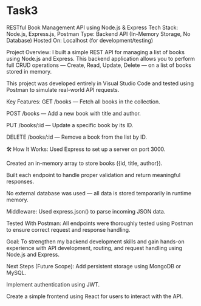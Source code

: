 # Task3 
RESTful Book Management API using Node.js & Express
 Tech Stack: Node.js, Express.js, Postman
Type: Backend API (In-Memory Storage, No Database)
Hosted On: Localhost (for development/testing)

Project Overview:
I built a simple REST API for managing a list of books using Node.js and Express. This backend application allows you to perform full CRUD operations — Create, Read, Update, Delete — on a list of books stored in memory.

This project was developed entirely in Visual Studio Code and tested using Postman to simulate real-world API requests.

 Key Features:
 GET /books — Fetch all books in the collection.

 POST /books — Add a new book with title and author.

 PUT /books/:id — Update a specific book by its ID.

 DELETE /books/:id — Remove a book from the list by ID.

🛠 How It Works:
Used Express to set up a server on port 3000.

Created an in-memory array to store books ({id, title, author}).

Built each endpoint to handle proper validation and return meaningful responses.

No external database was used — all data is stored temporarily in runtime memory.

Middleware: Used express.json() to parse incoming JSON data.

 Tested With Postman:
All endpoints were thoroughly tested using Postman to ensure correct request and response handling.

 Goal:
To strengthen my backend development skills and gain hands-on experience with API development, routing, and request handling using Node.js and Express.

 Next Steps (Future Scope):
Add persistent storage using MongoDB or MySQL.

Implement authentication using JWT.

Create a simple frontend using React for users to interact with the API.

